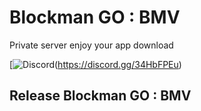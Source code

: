 # Blockman GO : BMV
Private server enjoy your app download

[![Discord](Join)(https://discord.gg/34HbFPEu)



## Release Blockman GO : BMV



<!-- sillysock was here -->

